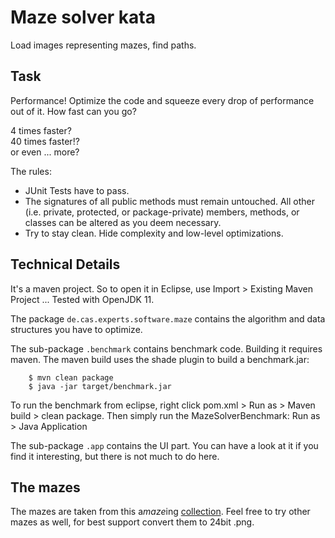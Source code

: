 # Maze solver kata
Load images representing mazes, find paths.

## Task
Performance! Optimize the code and squeeze every drop of performance out of it. How fast can you go?

4 times faster?  
40 times faster!?  
or even ... more?

The rules:
* JUnit Tests have to pass.
* The signatures of all public methods must remain untouched. All other (i.e. private, protected, or package-private) members, methods, or classes can be altered as you deem necessary.
* Try to stay clean. Hide complexity and low-level optimizations.

## Technical Details
It's a maven project. So to open it in Eclipse, use Import > Existing Maven Project ...
Tested with OpenJDK 11.

The package `de.cas.experts.software.maze` contains the algorithm and data structures you have to optimize.

The sub-package `.benchmark` contains benchmark code. Building it requires maven. The maven build uses the shade plugin to build a benchmark.jar:

        $ mvn clean package
        $ java -jar target/benchmark.jar

To run the benchmark from eclipse, right click pom.xml > Run as > Maven build > clean package. Then simply run the MazeSolverBenchmark: Run as > Java Application

The sub-package `.app` contains the UI part. You can have a look at it if you find it interesting, but there is not much to do here.

## The mazes
The mazes are taken from this a*maze*ing [collection](https://www.astrolog.org/labyrnth/maze.htm). Feel free to try other mazes as well, for best support convert them to 24bit .png.

